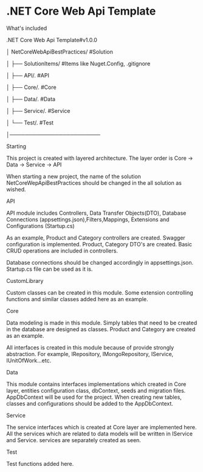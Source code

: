 # .NET Core Web Api Template 

What's included

.NET Core Web Api Template#v1.0.0
<p>│ NetCoreWebApiBestPractices/         #Solution</p>
<p>│   ├── SolutionItems/  #Items like Nuget.Config, .gitignore</p>
<p>│   ├── API/.    #API</p>
<p>│   ├── Core/.   #Core</p>
<p>│   ├── Data/.   #Data</p>
<p>│   ├── Service/.   #Service</p>
<p>│   └── Test/.  #Test</p>
<p>│────────────────────────</p>

Starting

This project is created with layered architecture. The layer order is Core -> Data -> Service -> API

When starting a new project, the name of the solution NetCoreWepApiBestPractices should be changed in the all solution as wished.

API

API module includes Controllers, Data Transfer Objects(DTO), Database Connections (appsettings.json),Filters,Mappings, Extensions and Configurations (Startup.cs)

As an example, Product and Category controllers are created. Swagger configuration is implemented. Product, Category DTO's are created. Basic CRUD operations are included in controllers.

Database connections should be changed accordingly in appsettings.json. Startup.cs file can be used as it is.

CustomLibrary

Custom classes can be created in this module. Some extension controlling functions and similar classes added here as an example.

Core

Data modeling is made in this module. Simply tables that need to be created in the database are designed as classes. Product and Category are created as an example. 

All interfaces is created in this module because of provide strongly abstraction. For example, IRepository, IMongoRepository, IService, IUnitOfWork...etc.

Data

This module contains interfaces implementations which created in Core layer, entities configuration class, dbContext, seeds and migration files. AppDbContext will be used for the project. When creating new tables, classes and configurations should be added to the AppDbContext.

Service

The service interfaces which is created at Core layer are implemented here. All the services which are related to data models will be written in IService and Service. services are separately created as seen.

Test

Test functions added here.
